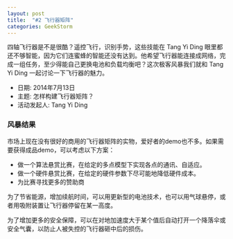 ```yaml
---
layout: post
title:  "#2 飞行器矩阵"
categories: GeekStorm
---
```

四轴飞行器是不是很酷？遥控飞行，识别手势，这些技能在 Tang Yi Ding 眼里都还不够智能，因为它们连蜜蜂的智能还没有达到。他希望飞行器能连接成网络，完成一组任务，至少得能自己更换电池和负载均衡吧？这次极客风暴我们就和 Tang Yi Ding 一起讨论一下飞行器的魅力。

- 日期: 2014年7月13日
- 主题: 怎样构建飞行器矩阵？
- 活动发起人: Tang Yi Ding

### 风暴结果 ###
市场上现在没有很好的商用的飞行器矩阵的实物，爱好者的demo也不多。如果需要获得成品demo，可以考虑以下方案：

- 做一个算法悬赏比赛，在给定的多点模型下实现各点的通讯、自适应。
- 做一个硬件悬赏比赛，在给定的硬件参数下尽可能地降低硬件成本。
- 为比赛寻找更多的赞助商

为了节省能源，增加续航时间，可以用更新型的电池技术，也可以用气球悬停，或者用吸附装置让飞行器停留在某一高度。

为了增加更多的安全保障，可以在对地加速度大于某个值后自动打开一个降落伞或安全气囊，以防止人被失控的飞行器砸中后的损伤。
